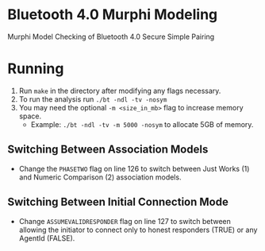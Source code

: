 Bluetooth 4.0 Murphi Modeling
=============================

Murphi Model Checking of Bluetooth 4.0 Secure Simple Pairing

Running
=======

1. Run `make` in the directory after modifying any flags necessary.
2. To run the analysis run `./bt -ndl -tv -nosym`
3. You may need the optional `-m <size_in_mb>` flag to increase memory space.
   * Example: `./bt -ndl -tv -m 5000 -nosym` to allocate 5GB of memory.

Switching Between Association Models
------------------------------------

* Change the `PHASETWO` flag on line 126 to switch between Just Works (1)
  and Numeric Comparison (2) association models.


Switching Between Initial Connection Mode
-----------------------------------------

* Change `ASSUMEVALIDRESPONDER` flag on line 127 to switch between allowing
  the initiator to connect only to honest responders (TRUE) or
  any AgentId (FALSE). 


